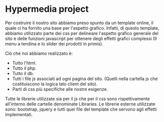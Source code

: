 # Hypermedia project
Per costruire il nostro sito abbiamo preso spunto da un template online, il quale ci ha fornito una base per l'aspetto grafico. Infatti, di questo template, abbiamo utilizzato parte dei css per delineare l'aspetto grafico generale del sito e delle funzioni javascript per ottenere degli effetti grafici complessi (Il menu a tendina e lo slider dei prodotti in primis).

Ciò che noi abbiamo realizzato è:
<ul>
<li>Tutto l'html.</li>
<li>Tutto il php.</li>
<li>Tutto il db.</li>
<li>Tutti i file js associati ad ogni pagina del sito. (Quelli nella cartella js che costituiscono la logica lato client del sito).</li>
<li>Parti di css più specifiche alle nostre esigenze.</li>
</ul>

Tutte le librerie utilizzate sia per il js che per il css sono rispettivamente all'interno delle cartelle denominate Libraries.
Le librerie esterne utilizzate sono: bootstrap, jquery e tutti quei file del template che servono agli effetti implementati.
